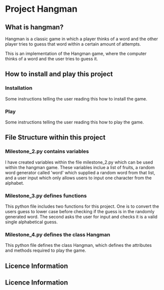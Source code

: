 # Project Hangman

## What is hangman?
Hangman is a classic game in which a player thinks of a word and the other player tries to guess that word within a certain amount of attempts. 

This is an implementation of the Hangman game, where the computer thinks of a word and the user tries to guess it. 


## How to install and play this project

### Installation
Some instructions telling the user reading this how to install the game.

### Play
Some instructions telling the user reading this how to play the game.

## File Structure within this project

### Milestone_2.py contains variables
I have created variables within the file milestone_2.py which can be used within the hangman game. These variables inclue a list of fruits, a random word generator called 'word' which supplied a random word from that list, and a user input which only allows users to input one character from the alphabet.

### Milestone_3.py defines functions
This python file includes two functions for this project. One is to convert the users guess to lower case before checking if the guess is in the randomly generated word. The second asks the user for input and checks it is a valid single alphabetical guess.

### Milestone_4.py defines the class Hangman
This python file defines the class Hangman, which defines the attributes and methods required to play the game. 

## Licence Information


## Licence Information









